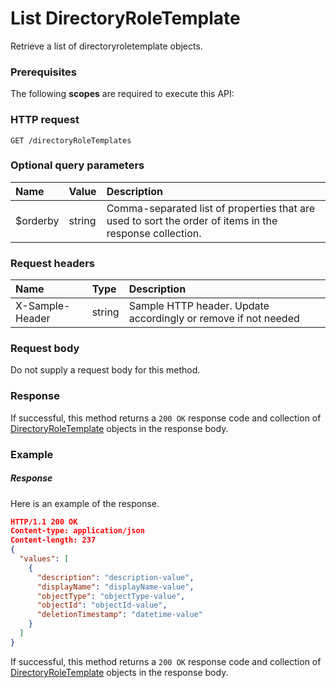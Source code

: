 # List DirectoryRoleTemplate

Retrieve a list of directoryroletemplate objects.
### Prerequisites
The following **scopes** are required to execute this API: 
### HTTP request
<!-- { "blockType": "ignored" } -->
```http
GET /directoryRoleTemplates
```
### Optional query parameters
|Name|Value|Description|
|:---------------|:--------|:-------|
|$orderby|string|Comma-separated list of properties that are used to sort the order of items in the response collection.|

### Request headers
| Name       | Type | Description|
|:-----------|:------|:----------|
| X-Sample-Header  | string  | Sample HTTP header. Update accordingly or remove if not needed|

### Request body
Do not supply a request body for this method.
### Response
If successful, this method returns a `200 OK` response code and collection of [DirectoryRoleTemplate](../resources/directoryroletemplate.md) objects in the response body.
### Example
##### Response
Here is an example of the response.
<!-- {
  "blockType": "response",
  "truncated": false,
  "@odata.type": "directoryroletemplates"
} -->
```json
HTTP/1.1 200 OK
Content-type: application/json
Content-length: 237
{
  "values": [
    {
      "description": "description-value",
      "displayName": "displayName-value",
      "objectType": "objectType-value",
      "objectId": "objectId-value",
      "deletionTimestamp": "datetime-value"
    }
  ]
}
```
If successful, this method returns a `200 OK` response code and collection of [DirectoryRoleTemplate](../resources/directoryroletemplate.md) objects in the response body.

<!-- uuid: bbde314e-c475-414f-911d-77059e0f766f
2015-10-16 21:10:46 UTC -->
<!-- {
  "type": "#page.annotation",
  "description": "List DirectoryRoleTemplate",
  "keywords": "",
  "section": "documentation",
  "tocPath": ""
}-->